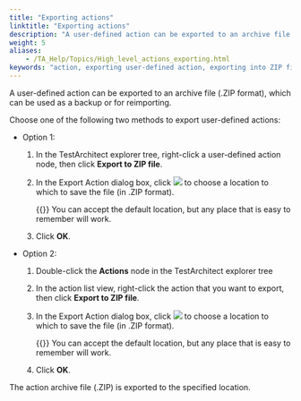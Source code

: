 ```yaml
--- 
title: "Exporting actions"
linktitle: "Exporting actions"
description: "A user-defined action can be exported to an archive file (.ZIP format), which can be used as a backup or for reimporting."
weight: 5
aliases: 
    - /TA_Help/Topics/High_level_actions_exporting.html
keywords: "action, exporting user-defined action, exporting into ZIP file, exporting action, ZIP file"
---
```


A user-defined action can be exported to an archive file \(.ZIP format\), which can be used as a backup or for reimporting.

Choose one of the following two methods to export user-defined actions:

-   Option 1:

    1.  In the TestArchitect explorer tree, right-click a user-defined action node, then click **Export to ZIP file**.

    2.  In the Export Action dialog box, click ![](/images/TA_Help/Images/btn.browse-ellipsis.01.png) to choose a location to which to save the file \(in .ZIP format\).

        {{<tip>}} You can accept the default location, but any place that is easy to remember will work.

    3.  Click **OK**.

-   Option 2:

    1.  Double-click the **Actions** node in the TestArchitect explorer tree

    2.  In the action list view, right-click the action that you want to export, then click **Export to ZIP file**.

    3.  In the Export Action dialog box, click ![](/images/TA_Help/Images/btn.browse-ellipsis.01.png) to choose a location to which to save the file \(in .ZIP format\).

        {{<tip>}} You can accept the default location, but any place that is easy to remember will work.

    4.  Click **OK**.


The action archive file \(.ZIP\) is exported to the specified location.



